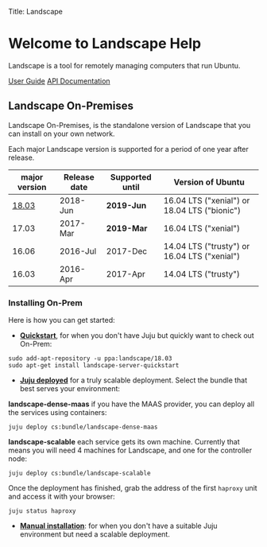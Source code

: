 Title: Landscape

# Welcome to Landscape Help

Landscape is a tool for remotely managing computers that run Ubuntu.

[User Guide](https://landscape.canonical.com/static/doc/user-guide/)
[API Documentation](https://landscape.canonical.com/static/doc/api/)

## Landscape On-Premises

Landscape On-Premises, is the standalone version of Landscape that you can install on your own network.

Each major Landscape version is supported for a period of one year after release.

| **major version**                | **Release date** | **Supported until** | **Version of Ubuntu** | 
| ----------------------           | ---------------- | ------------------- | --------------------- |
| [18.03](ReleaseNotes18.03.html)   | 2018-Jun         | **2019-Jun**            | 16.04 LTS ("xenial") or 18.04 LTS ("bionic") |
| 17.03                            | 2017-Mar         | **2019-Mar**            | 16.04 LTS ("xenial") |
| 16.06                            | 2016-Jul         | 2017-Dec            | 14.04 LTS ("trusty") or 16.04 LTS ("xenial") |
| 16.03                            | 2016-Apr         | 2017-Apr            | 14.04 LTS ("trusty") |


### Installing On-Prem

Here is how you can get started:

 * **[Quickstart](LDS/QuickstartDeployment18.03)**, for when you don't have Juju but quickly want to check out On-Prem:

``` 
sudo add-apt-repository -u ppa:landscape/18.03
sudo apt-get install landscape-server-quickstart
```

 * **[Juju deployed](LDS/JujuDeployment18.03)** for a truly scalable deployment. Select the bundle that best serves your environment:

**landscape-dense-maas** if you have the MAAS provider, you can deploy all the services using containers:

``` 
juju deploy cs:bundle/landscape-dense-maas
```

**landscape-scalable** each service gets its own machine. Currently that means you will need 4 machines for Landscape, and one for the controller node:

```
juju deploy cs:bundle/landscape-scalable
```

Once the deployment has finished, grab the address of the first `haproxy` unit and access it with your browser:

```
juju status haproxy
```

* **[Manual installation](LDS/ManualInstallation18.03)**: for when you don't have a suitable Juju environment but need a scalable deployment.
